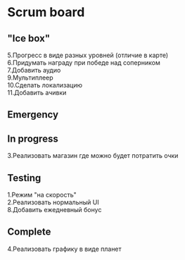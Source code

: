 # Scrum board

"Ice box"
---------------------
5.Прогресс в виде разных уровней (отличие в карте)  
6.Придумать награду при победе над соперником  
7.Добавить аудио  
9.Мультиплеер  
10.Сделать локализацию  
11.Добавить ачивки  

Emergency
---------------------

In progress
---------------------
3.Реализовать магазин где можно будет потратить очки   

Testing
---------------------
1.Режим "на скорость"  
2.Реализовать нормальный UI  
8.Добавить ежедневный бонус  

Complete
---------------------
4.Реализовать графику в виде планет  
